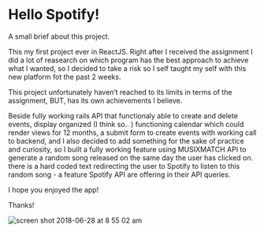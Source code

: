 
# Hello Spotify!

A small brief about this project.

This my first project ever in ReactJS. Right after I received the assignment I did a lot of reasearch on which program has the best approach to achieve what I wanted, so I decided to take a risk so I self taught my self with this new platform fot the past 2 weeks.

This project unfortunately haven’t reached to its limits in terms of the assignment, BUT, has its own achievements I believe.

Beside fully working rails API that functionaly able to create and delete events, display organized (I think so.. ) functioning calendar which could render views for 12 months, a submit form to create events with working call to backend, and I also decided to add something for the sake of practice and curiosity, so I built a fully working feature using MUSIXMATCH API to generate a random song released on the same day the user has clicked on. there is a hard coded text redirecting the user to Spotify to listen to this random song - a feature Spotify API are offering in their API queries.

I hope you enjoyed the app!

Thanks!

![screen shot 2018-06-28 at 8 55 02 am](https://user-images.githubusercontent.com/18123962/42035713-9bca6eb0-7ab1-11e8-8c05-98f86c69d852.png)
